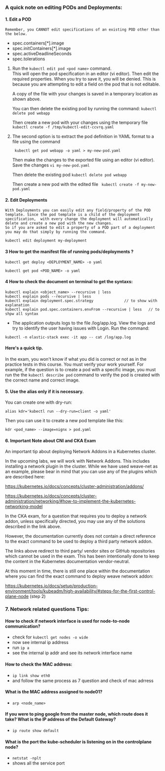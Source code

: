 ### A quick note on editing PODs and Deployments:

#### 1. Edit a POD
    Remember, you CANNOT edit specifications of an existing POD other than the below.

- spec.containers[*].image
- spec.initContainers[*].image
- spec.activeDeadlineSeconds
- spec.tolerations

1. Run the ```kubectl edit pod <pod name>``` command.  
    This will open the pod specification in an editor (vi editor). 
    Then edit the required properties. When you try to save it, you will be denied. 
    This is because you are attempting to edit a field on the pod that is not editable.

    A copy of the file with your changes is saved in a temporary location as shown above.

    You can then delete the existing pod by running the command:
    ```kubectl delete pod webapp```

    Then create a new pod with your changes using the temporary file
    ```kubectl create -f /tmp/kubectl-edit-ccvrq.yaml```

2. The second option is to extract the pod definition in YAML format to a file using the command

    ``` kubectl get pod webapp -o yaml > my-new-pod.yaml```

    Then make the changes to the exported file using an editor (vi editor). Save the changes
    ```vi my-new-pod.yaml```

    Then delete the existing pod
    ```kubectl delete pod webapp```

    Then create a new pod with the edited file
   ``` kubectl create -f my-new-pod.yaml```

#### 2. Edit Deployments

    With Deployments you can easily edit any field/property of the POD template. Since the pod template is a child of the deployment specification,  with every change the deployment will automatically delete and create a new pod with the new changes.
    So if you are asked to edit a property of a POD part of a deployment you may do that simply by running the command. 
    
 ```kubectl edit deployment my-deployment```

#### 3 How to get the manifest file of running pods/deployments ?
```
kubectl get deploy <DEPLOYMENT_NAME> -o yaml

kubectl get pod <POD_NAME> -o yaml

```
#### 4 How to check the document on terminal to get the syntaxs:
```
kubectl explain <object_name> --recursive | less
kubectl explain pods --recursive | less
kubectl explain deployment.spec.strategy              // to show with explanation
kubectl explain pod.spec.containers.envFrom --recursive | less   // to shpw all syntax 
```

- The application outputs logs to the file /log/app.log. View the logs and try to identify the user having issues with Login.
Run the command: 
```
kubectl -n elastic-stack exec -it app -- cat /log/app.log
```

#### Here's a quick tip. 

In the exam, you won't know if what you did is correct or not as in the practice tests in this course. You must verify your work yourself. For example, if the question is to create a pod with a specific image, you must run the the `kubectl describe pod` command to verify the pod is created with the correct name and correct image.

#### 5. Use the alias only if it is necessary. 
You can create one with dry-run:
```
alias kdr='kubectl run --dry-run=client -o yaml'
```
Then you can use it to create a new pod template like this:
```
kdr <pod_name> --image=nignx > pod.yaml
```

#### 6. Important Note about CNI and CKA Exam
An important tip about deploying Network Addons in a Kubernetes cluster.

In the upcoming labs, we will work with Network Addons. This includes installing a network plugin in the cluster. While we have used weave-net as an example, please bear in mind that you can use any of the plugins which are described here:

https://kubernetes.io/docs/concepts/cluster-administration/addons/

https://kubernetes.io/docs/concepts/cluster-administration/networking/#how-to-implement-the-kubernetes-networking-model


In the CKA exam, for a question that requires you to deploy a network addon, unless specifically directed, you may use any of the solutions described in the link above.

However, the documentation currently does not contain a direct reference to the exact command to be used to deploy a third party network addon.

The links above redirect to third party/ vendor sites or GitHub repositories which cannot be used in the exam. This has been intentionally done to keep the content in the Kubernetes documentation vendor-neutral.

At this moment in time, there is still one place within the documentation where you can find the exact command to deploy weave network addon:

https://kubernetes.io/docs/setup/production-environment/tools/kubeadm/high-availability/#steps-for-the-first-control-plane-node (step 2)

### 7. Network related questions Tips:

#### How to check if network interface is used for node-to-node communication?
- check for `kubectl get nodes -o wide`
- now see internal ip address 
- run  `ip a`
- see the internal ip addr and see its network interface name

#### How to check the MAC address:
- `ip link show eth0`
- and follow the same process as 7 question and check of mac adrress

#### What is the MAC address assigned to node01?
- `arp <node_name>`

#### If you were to ping google from the master node, which route does it take? What is the IP address of the Default Gateway?
- `ip route show default`

#### What is the port the kube-scheduler is listening on in the controlplane node?
- `netstat -nplt`
- shows all the service port
